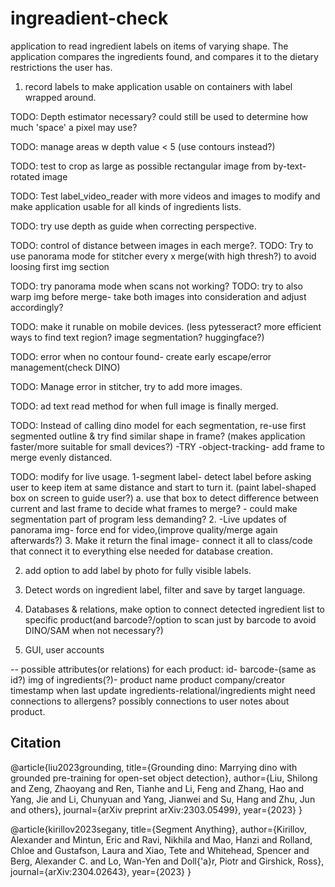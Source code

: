# ingreadient-check
application to read ingredient labels on items of varying shape.
The application compares the ingredients found, and compares it
to the dietary restrictions the user has.

1) record labels to make application usable on containers with label wrapped around.

TODO: Depth estimator necessary? could still be used to determine how much 'space' a pixel may use?

TODO: manage areas w depth value < 5 (use contours instead?)

TODO: test to crop as large as possible rectangular image from by-text-rotated image
 
TODO: Test label_video_reader with more videos and images to modify and make application
      usable for all kinds of ingredients lists.

TODO: try use depth as guide when correcting perspective.

TODO: control of distance between images in each merge?.
TODO: Try to use panorama mode for stitcher every x
      merge(with high thresh?) to avoid loosing first img section

TODO: try panorama mode when scans not working?
TODO: try to also warp img before merge- 
      take both images into consideration and adjust accordingly?

TODO: make it runable on mobile devices.
      (less pytesseract? more efficient ways to find text region? image segmentation? huggingface?)

TODO: error when no contour found- create early escape/error management(check DINO)

TODO: Manage error in stitcher, try to add more images.

TODO: ad text read method for when full image is finally merged.

TODO: Instead of calling dino model for each segmentation, re-use first segmented outline & try
      find similar shape in frame? (makes application faster/more suitable for small devices?)
      -TRY -object-tracking- add frame to merge evenly distanced.

TODO: modify for live usage.
      1-segment label- detect label before asking user to keep item at same distance
      and start to turn it. (paint label-shaped box on screen to guide user?)
            a. use that box to detect difference between current and last frame to decide
               what frames to merge? - could make segmentation part of program less demanding?
      2. -Live updates of panorama img- force end for video,(improve quality/merge again afterwards?)
      3. Make it return the final image- connect it all to class/code that connect it to everything else
         needed for database creation.

2) add option to add label by photo for fully visible labels.

3) Detect words on ingredient label, filter and save by target language.

4) Databases & relations, make option to connect detected ingredient list to specific product(and barcode?/option to scan just by barcode to avoid DINO/SAM when not necessary?)

5) GUI, user accounts

-- possible attributes(or relations) for each product:
   id-
   barcode-(same as id?)
   img of ingredients(?)-
   product name
   product company/creator
   timestamp when last update
   ingredients-relational/ingredients might need connections to allergens?
   possibly connections to user notes about product.

## Citation
@article{liu2023grounding,
  title={Grounding dino: Marrying dino with grounded pre-training for open-set object detection},
  author={Liu, Shilong and Zeng, Zhaoyang and Ren, Tianhe and Li, Feng and Zhang, Hao and Yang, Jie and Li, Chunyuan and Yang, Jianwei and Su, Hang and Zhu, Jun and others},
  journal={arXiv preprint arXiv:2303.05499},
  year={2023}
}

@article{kirillov2023segany,
  title={Segment Anything},
  author={Kirillov, Alexander and Mintun, Eric and Ravi, Nikhila and Mao, Hanzi and Rolland, Chloe and Gustafson, Laura and Xiao, Tete and Whitehead, Spencer and Berg, Alexander C. and Lo, Wan-Yen and Doll{\'a}r, Piotr and Girshick, Ross},
  journal={arXiv:2304.02643},
  year={2023}
}
